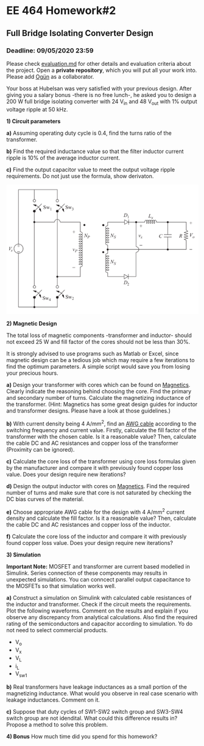 # EE 464 Homework#2

## Full Bridge Isolating Converter Design

### Deadline: 09/05/2020 23:59

Please check [evaluation.md](evaluation.md) for other details and evaluation criteria about the project. Open a **private repository**, which you will put all your work into. Please add [Ogün](https://github.com/OgunAltun) as a collaborator.

Your boss at Hubelsan was very satisfied with your previous design. After giving you a salary bonus -there is no free lunch-, he asked you to design a 200 W full bridge isolating converter with 24 V<sub>in</sub> and 48 V<sub>out</sub> with 1% output voltage ripple at 50 kHz.

**1) Circuit parameters**<br />

  **a)** Assuming operating duty cycle is 0.4, find the turns ratio of the transformer.

  **b)** Find the required inductance value so that the filter inductor current ripple is 10% of the average inductor current.

  **c)** Find the output capacitor value to meet the output voltage ripple requirements. Do not just use the formula, show derivaton. 

  ![](fullbridge.png)

**2) Magnetic Design**<br />

The total loss of magnetic components -transformer and inductor- should not exceed 25 W and fill factor of the cores should not be less than 30%.

It is strongly advised to use programs such as Matlab or Excel, since magnetic design can be a tedious job which may require a few iterations to find the optimum parameters. A simple script would save you from losing your precious hours.

  **a)** Design your transformer with cores which can be found on [Magnetics](https://www.mag-inc.com/Products/Ferrite-Cores/Ferrite-Shapes). Clearly indicate the reasoning behind choosing the core. Find the primary and secondary number of turns. Calculate the magnetizing inductance of the transformer. (Hint: Magnetics has some great design guides for inductor and transformer designs. Please have a look at those guidelines.)

  **b)** With current density being 4 A/mm<sup>2</sup>, find an [AWG cable](https://www.powerstream.com/Wire_Size.htm) according to the switching frequency and current value. Firstly, calculate the fill factor of the transformer with the chosen cable. Is it a reasonable value? Then, calculate the cable DC and AC resistances and copper loss of the transformer (Proximity can be ignored).  

  **c)** Calculate the core loss of the transformer using core loss formulas given by the manufacturer and compare it with previously found copper loss value. Does your design require new iterations?

  **d)** Design the output inductor with cores on [Magnetics](https://www.mag-inc.com/Products/Powder-Cores/Kool-Mu-Cores). Find the required number of turns and make sure that core is not saturated by checking the DC bias curves of the material.

  **e)** Choose appropriate AWG cable for the design with 4 A/mm<sup>2</sup> current density and calculate the fill factor. Is it a reasonable value? Then, calculate the cable DC and AC resistances and copper loss of the inductor.

  **f)** Calculate the core loss of the inductor and compare it with previously found copper loss value. Does your design require new iterations?

**3) Simulation**<br />

**Important Note:** MOSFET and transformer are current based modelled in Simulink. Series connection of these components may results in unexpected simulations. You can conncect parallel output capacitance to the MOSFETs so that simulation works well.

**a)** Construct a simulation on Simulink with calculated cable resistances of the inductor and transformer. Check if the circuit meets the requirements. Plot the following waveforms. Comment on the results and explain if you observe any discrepancy from analytical calculations. Also find the required rating of the semiconductors and capacitor according to simulation. Yo do not need to select commercial products.

* V<sub>o</sub>
* V<sub>x</sub>
* V<sub>L</sub>
* i<sub>L</sub>
* V<sub>sw1</sub>

**b)** Real transformers have leakage inductances as a small portion of the magnetizing inductance. What would you observe in real case scenario with leakage inductances. Comment on it.

**c)** Suppose that duty cycles of SW1-SW2 switch group and  SW3-SW4 switch group are not idendital. What could this difference results in? Propose a method to solve this problem.

**4) Bonus** How much time did you spend for this homework?